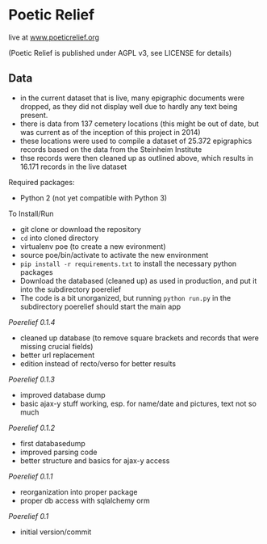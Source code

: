 # Poetic Relief
<Description> live at www.poeticrelief.org

(Poetic Relief is published under AGPL v3, see LICENSE for details)

## Data

* in the current dataset that is live, many epigraphic documents were dropped, as they did not display well due to hardly any text being present.
* there is data from 137 cemetery locations (this might be out of date, but was current as of the inception of this project in 2014)
* these locations were used to compile a dataset of 25.372 epigraphics records based on the data from the Steinheim Institute
* thse records were then cleaned up as outlined above, which results in 16.171 records in the live dataset


Required packages:

- Python 2 (not yet compatible with Python 3)

To Install/Run

- git clone or download the repository
- `cd` into cloned directory
- virtualenv poe (to create a new evironment)
- source poe/bin/activate to activate the new environment
- `pip install -r requirements.txt` to install the necessary python packages
- Download the databased (cleaned up) as used in production, and put it into the subdirectory poerelief
- The code is a bit unorganized, but running `python run.py` in the subdirectory poerelief should start the main app

*Poerelief 0.1.4*
- cleaned up database (to remove square brackets and records that were missing crucial fields)
- better url replacement
- edition instead of recto/verso for better results

*Poerelief 0.1.3*
- improved database dump
- basic ajax-y stuff working, esp. for name/date and pictures, text not so much

*Poerelief 0.1.2*
- first databasedump
- improved parsing code
- better structure and basics for ajax-y access

*Poerelief 0.1.1*
- reorganization  into proper package
- proper db access with sqlalchemy orm

*Poerelief 0.1*
- initial version/commit
